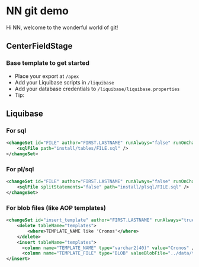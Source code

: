 # NN git demo

Hi NN, welcome to the wonderful world of git!

## CenterFieldStage

### Base template to get started

- Place your export at `/apex`
- Add your Liquibase scripts in `/liquibase`
- Add your database credentials to `/liquibase/liquibase.properties`
- Tip:

## Liquibase

### For sql

```xml
<changeSet id="FILE" author="FIRST.LASTNAME" runAlways="false" runOnChange="false">
    <sqlFile path="install/tables/FILE.sql" />
</changeSet>
```

### For pl/sql

```xml
<changeSet id="FILE" author="FIRST.LASTNAME" runAlways="false" runOnChange="false">
    <sqlFile splitStatements="false" path="install/plsql/FILE.sql" />
</changeSet>
```

### For blob files (like AOP templates)

```xml
<changeSet id="insert_template" author="FIRST.LASTNAME" runAlways="true" runOnChange="true">
    <delete tableName="templates">
        <where>TEMPLATE_NAME like 'Cronos'</where>
    </delete>
    <insert tableName="templates">
      <column name="TEMPLATE_NAME" type="varchar2(40)" value="Cronos" />
      <column name="TEMPLATE_FILE" type="BLOB" valueBlobFile="../data/templates/cronos.docx" />
</insert>
```
